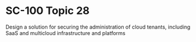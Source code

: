 # SC-100 Topic 28

Design a solution for securing the administration of cloud tenants, including SaaS and multicloud infrastructure and platforms
